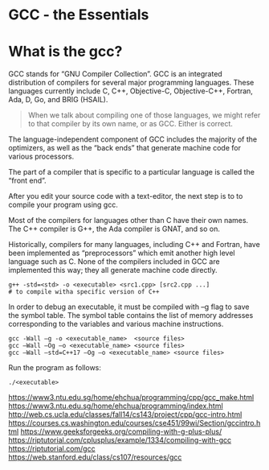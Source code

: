 # GCC - the Essentials

# What is the gcc?

GCC stands for “GNU Compiler Collection”. GCC is an integrated distribution of compilers for several major programming languages. These languages currently include C, C++,
Objective-C, Objective-C++, Fortran, Ada, D, Go, and BRIG (HSAIL).  

> When we talk about compiling one of those languages, we might refer to that compiler by its own name, or as GCC. Either is correct.

The language-independent component of GCC includes the majority of the optimizers, as well as the “back ends” that generate machine code for various processors.  

The part of a compiler that is specific to a particular language is called the “front end”.

After you edit your source code with a text-editor, the next step is to to compile your program using gcc.  

Most of the compilers for languages other than C have their own names. The C++ compiler is G++, the Ada compiler is GNAT, and so on.

Historically, compilers for many languages, including C++ and Fortran, have been implemented
as “preprocessors” which emit another high level language such as C. None of
the compilers included in GCC are implemented this way; they all generate machine code
directly.

```Shell
g++ -std=<std> -o <executable> <src1.cpp> [src2.cpp ...]              # to compile witha specific version of C++
```

In order to debug an executable, it must be compiled with –g flag to save the symbol table. The symbol table contains the list of memory addresses corresponding to the variables and various machine instructions.

```Shell
gcc -Wall –g -o <executable_name>  <source files>
gcc –Wall –Og –o <executable_name> <source files>
gcc –Wall –std=C++17 –Og –o <executable_name> <source files>
```

Run the program as follows:

```Shell
./<executable>
```

https://www3.ntu.edu.sg/home/ehchua/programming/cpp/gcc_make.html  
https://www3.ntu.edu.sg/home/ehchua/programming/index.html  
http://web.cs.ucla.edu/classes/fall14/cs143/project/cpp/gcc-intro.html  
https://courses.cs.washington.edu/courses/cse451/99wi/Section/gccintro.html 
https://www.geeksforgeeks.org/compiling-with-g-plus-plus/  
https://riptutorial.com/cplusplus/example/1334/compiling-with-gcc  
https://riptutorial.com/gcc  
https://web.stanford.edu/class/cs107/resources/gcc  
